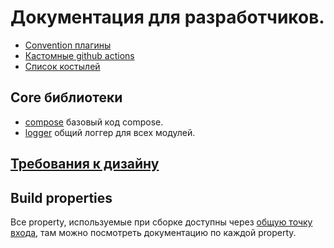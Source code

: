 # Документация для разработчиков.

* [Convention плагины](developper/convention_plugins.md)
* [Кастомные github actions](developper/github_actions.md)
* [Список костылей](developper/bad_decisions.md)

## Core библиотеки

* [compose](../core/compose/README.md) базовый код compose.
* [logger](../core/logger/README.md) общий логгер для всех модулей.

## [Требования к дизайну](design/design_rules.md)

## Build properties

Все property, используемые при сборке доступны
через [общую точку входа](../build-logic/src/main/kotlin/ru/vs/configuration/ProjectConfiguration.kt), там можно
посмотреть документацию по каждой property.